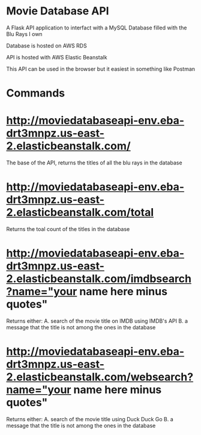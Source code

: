 # Movie Database API
A Flask API application to interfact with a MySQL Database filled with the Blu Rays I own

Database is hosted on AWS RDS

API is hosted with AWS Elastic Beanstalk

This API can be used in the browser but it easiest in something like Postman

# Commands

# http://moviedatabaseapi-env.eba-drt3mnpz.us-east-2.elasticbeanstalk.com/

The base of the API, returns the titles of all the blu rays in the database

# http://moviedatabaseapi-env.eba-drt3mnpz.us-east-2.elasticbeanstalk.com/total

Returns the toal count of the titles in the database

# http://moviedatabaseapi-env.eba-drt3mnpz.us-east-2.elasticbeanstalk.com/imdbsearch?name="your name here minus quotes"

Returns either:
A. search of the movie title on IMDB using IMDB's API
B. a message that the title is not among the ones in the database

# http://moviedatabaseapi-env.eba-drt3mnpz.us-east-2.elasticbeanstalk.com/websearch?name="your name here minus quotes"

Returns either:
A. search of the movie title using Duck Duck Go 
B. a message that the title is not among the ones in the database

